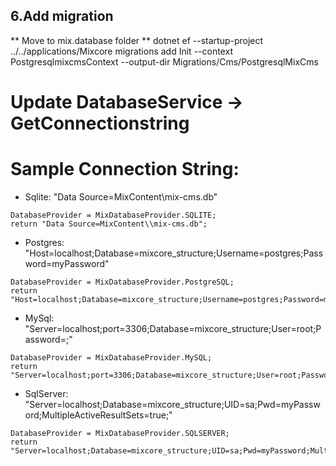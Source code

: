 ## 6.Add migration
** Move to mix.database folder
** dotnet ef --startup-project ../../applications/Mixcore migrations add Init --context PostgresqlmixcmsContext --output-dir Migrations/Cms/PostgresqlMixCms

# Update DatabaseService -> GetConnectionstring
# Sample Connection String:
- Sqlite: "Data Source=MixContent\\mix-cms.db"
```
DatabaseProvider = MixDatabaseProvider.SQLITE;
return "Data Source=MixContent\\mix-cms.db";
```

- Postgres: "Host=localhost;Database=mixcore_structure;Username=postgres;Password=myPassword"
```
DatabaseProvider = MixDatabaseProvider.PostgreSQL;
return "Host=localhost;Database=mixcore_structure;Username=postgres;Password=myPassword";
```

- MySql: "Server=localhost;port=3306;Database=mixcore_structure;User=root;Password=;"
```
DatabaseProvider = MixDatabaseProvider.MySQL;
return "Server=localhost;port=3306;Database=mixcore_structure;User=root;Password=;";
```

- SqlServer: "Server=localhost;Database=mixcore_structure;UID=sa;Pwd=myPassword;MultipleActiveResultSets=true;"
```
DatabaseProvider = MixDatabaseProvider.SQLSERVER;
return "Server=localhost;Database=mixcore_structure;UID=sa;Pwd=myPassword;MultipleActiveResultSets=true;TrustServerCertificate=True;";
```